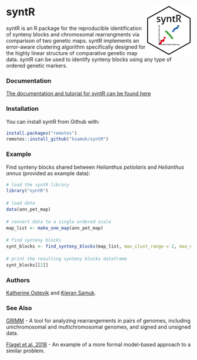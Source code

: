 
<!-- README.md is generated from README.Rmd. Please edit that file -->
syntR <img src="https://raw.githubusercontent.com/ksamuk/syntR/master/inst/figures/logo.png" align="right" width="120" height="135" />
======================================================================================================================================

syntR is an R package for the reproducible identification of synteny blocks and chromosomal rearrangments via comparison of two genetic maps. syntR implements an error-aware clustering algorithm specifically designed for the highly linear structure of comparative genetic map data. syntR can be used to identify synteny blocks using any type of ordered genetic markers.

### Documentation

[The documentation and tutorial for syntR can be found here](https://ksamuk.github.io/syntR/index.html)

### Installation

You can install syntR from Github with:

``` r
install.packages("remotes")
remotes::install_github("ksamuk/syntR")
```

### Example

Find synteny blocks shared between *Helianthus petiolaris* and *Helianthus annus* (provided as example data):

``` r
# load the syntR library
library("syntR")

# load data
data(ann_pet_map)

# convert data to a single ordered scale
map_list <- make_one_map(ann_pet_map)

# find synteny blocks
synt_blocks <- find_synteny_blocks(map_list, max_clust_range = 2, max_nn_dist = 10, plots = TRUE)

# print the resulting synteny blocks dataframe
synt_blocks[[2]]
```

### Authors

[Katherine Ostevik](http://www.kateostevik.com/) and [Kieran Samuk](https://ksamuk.github.io/).

### See Also

[GRIMM](http://grimm.ucsd.edu/GRIMM/) - A tool for analyzing rearrangements in pairs of genomes, including unichromosomal and multichromosomal genomes, and signed and unsigned data.

[Flagel et al. 2018](https://www.biorxiv.org/content/early/2018/05/26/330159) - An example of a more formal model-based approach to a similar problem.
